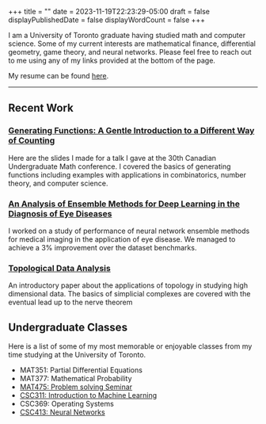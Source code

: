 +++
title = ""
date = 2023-11-19T22:23:29-05:00
draft = false
displayPublishedDate = false
displayWordCount = false
+++

I am a University of Toronto graduate having studied math and computer
science. Some of my current interests are mathematical finance,
differential geometry, game theory, and neural networks. Please feel
free to reach out to me using any of my links provided at the bottom of the page.

My resume can be found [here](/home/Jason_Li_resume.pdf).

------------------

## Recent Work
### [Generating Functions: A Gentle Introduction to a Different Way of Counting](/home/generatingFunctions.pdf)
Here are the slides I made for a talk I gave at the 30th Canadian Undergraduate Math conference.
I covered the basics of generating functions including examples with applications in combinatorics, number theory, and computer science.

### [An Analysis of Ensemble Methods for Deep Learning in the Diagnosis of Eye Diseases](/home/ensemble_methods_eye_diseases.pdf)
I worked on a study of performance of neural network ensemble methods for medical
imaging in the application of eye disease. We managed to achieve a 3% improvement over the dataset 
benchmarks.

### [Topological Data Analysis](/home/topological_data_analysis.pdf)
An introductory paper about the applications of topology in studying
high dimensional data. The basics of simplicial complexes are covered with the eventual lead up 
to the nerve theorem

## Undergraduate Classes
Here is a list of some of my most memorable or enjoyable classes from my time studying at the University of Toronto.

- MAT351: Partial Differential Equations
- MAT377: Mathematical Probability  
- [MAT475: Problem solving Seminar](https://www.math.toronto.edu/~herzig/475-f22.html)
- [CSC311: Introduction to Machine Learning](https://www.cs.toronto.edu/~rahulgk/courses/csc311_f23/index.html)
- CSC369: Operating Systems
- [CSC413: Neural Networks](https://uoft-csc413.github.io/2023/#/contents/04-assignments)
